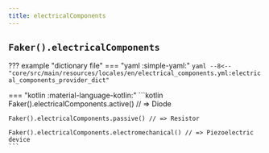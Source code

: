 ```yaml
---
title: electricalComponents
---
```


## `Faker().electricalComponents`

??? example "dictionary file"
    === "yaml :simple-yaml:"
        ```yaml
        --8<-- "core/src/main/resources/locales/en/electrical_components.yml:electrical_components_provider_dict"
        ```

=== "kotlin :material-language-kotlin:"
    ```kotlin
    Faker().electricalComponents.active() // => Diode

    Faker().electricalComponents.passive() // => Resistor

    Faker().electricalComponents.electromechanical() // => Piezoelectric device
    ```

